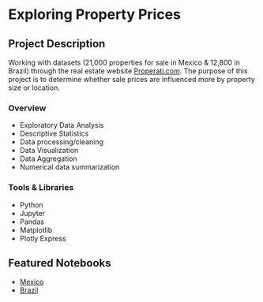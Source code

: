 # Exploring Property Prices 

## Project Description
Working with datasets (21,000 properties for sale in Mexico & 12,800 in Brazil) through the real estate website [Properati.com](https://properati.com). The purpose of this project is to determine whether sale prices are influenced more by property size or location.

### Overview
* Exploratory Data Analysis
* Descriptive Statistics
* Data processing/cleaning
* Data Visualization
* Data Aggregation
* Numerical data summarization

### Tools & Libraries 
* Python
* Jupyter
* Pandas
* Matplotlib
* Plotly Express

## Featured Notebooks
* [Mexico](https://dpghazi.github.io/projects/exploring-property-prices-in-mexico.html)
* [Brazil](https://dpghazi.github.io/projects/exploring-property-prices-in-brazil.html)
